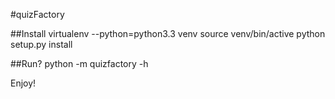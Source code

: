 #quizFactory

##Install
    virtualenv --python=python3.3 venv
    source venv/bin/active
    python setup.py install

##Run?
    python -m quizfactory -h

Enjoy!